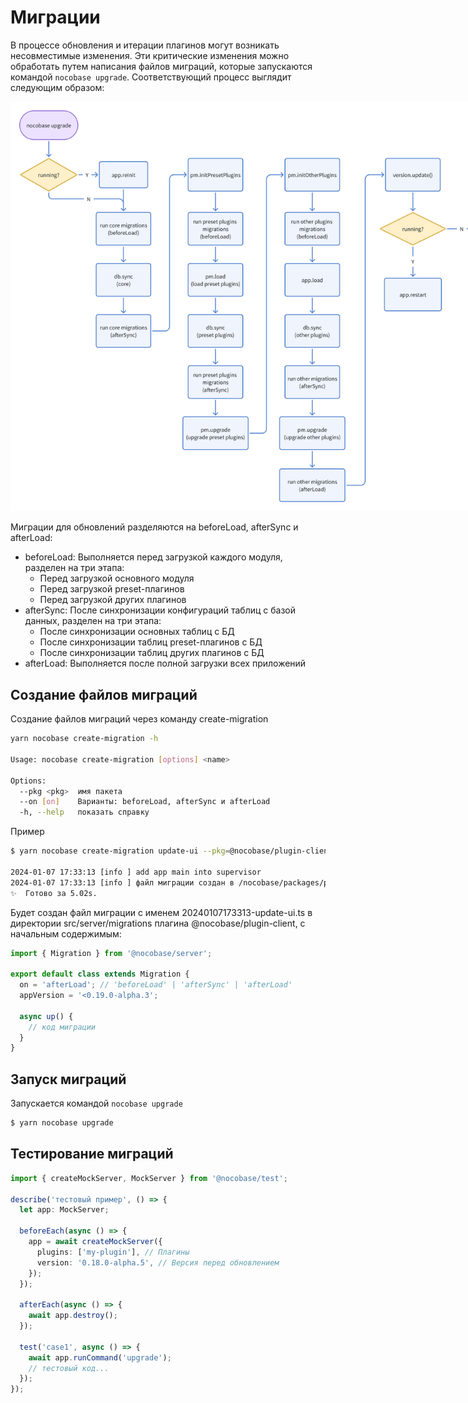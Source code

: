 # Миграции

В процессе обновления и итерации плагинов могут возникать несовместимые изменения. Эти критические изменения можно обработать путем написания файлов миграций, которые запускаются командой `nocobase upgrade`. Соответствующий процесс выглядит следующим образом:

<img src="./image-2.png" style="max-width: 800px; width: 800px;">

Миграции для обновлений разделяются на beforeLoad, afterSync и afterLoad:

- beforeLoad: Выполняется перед загрузкой каждого модуля, разделен на три этапа:
  - Перед загрузкой основного модуля
  - Перед загрузкой preset-плагинов
  - Перед загрузкой других плагинов
- afterSync: После синхронизации конфигураций таблиц с базой данных, разделен на три этапа:
  - После синхронизации основных таблиц с БД
  - После синхронизации таблиц preset-плагинов с БД
  - После синхронизации таблиц других плагинов с БД
- afterLoad: Выполняется после полной загрузки всех приложений

## Создание файлов миграций

Создание файлов миграций через команду create-migration

```bash
yarn nocobase create-migration -h

Usage: nocobase create-migration [options] <name>

Options:
  --pkg <pkg>  имя пакета
  --on [on]    Варианты: beforeLoad, afterSync и afterLoad
  -h, --help   показать справку
```

Пример

```bash
$ yarn nocobase create-migration update-ui --pkg=@nocobase/plugin-client

2024-01-07 17:33:13 [info ] add app main into supervisor     
2024-01-07 17:33:13 [info ] файл миграции создан в /nocobase/packages/plugins/@nocobase/plugin-client/src/server/migrations/20240107173313-update-ui.ts
✨  Готово за 5.02s.
```

Будет создан файл миграции с именем 20240107173313-update-ui.ts в директории src/server/migrations плагина @nocobase/plugin-client, с начальным содержимым:

```ts
import { Migration } from '@nocobase/server';

export default class extends Migration {
  on = 'afterLoad'; // 'beforeLoad' | 'afterSync' | 'afterLoad'
  appVersion = '<0.19.0-alpha.3';

  async up() {
    // код миграции
  }
}
```

## Запуск миграций

Запускается командой `nocobase upgrade`

```bash
$ yarn nocobase upgrade
```

## Тестирование миграций

```ts
import { createMockServer, MockServer } from '@nocobase/test';

describe('тестовый пример', () => {
  let app: MockServer;

  beforeEach(async () => {
    app = await createMockServer({
      plugins: ['my-plugin'], // Плагины
      version: '0.18.0-alpha.5', // Версия перед обновлением
    });
  });

  afterEach(async () => {
    await app.destroy();
  });

  test('case1', async () => {
    await app.runCommand('upgrade');
    // тестовый код...
  });
});
```

